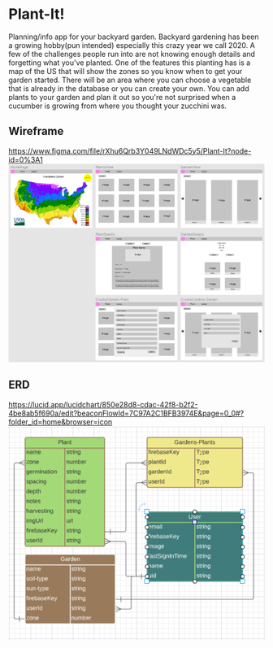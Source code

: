 # Plant-It!
Planning/info app for your backyard garden. Backyard gardening has been a growing hobby(pun intended) especially this crazy year we call 2020. A few of the challenges people run into are not knowing enough details and forgetting what you've planted. One of the features this planting has is a map of the US that will show the zones so you know when to get your garden started. There will be an area where you can choose a vegetable that is already in the database or you can create your own. You can add plants to your garden and plan it out so you're not surprised when a cucumber is growing from where you thought your zucchini was.


## Wireframe
https://www.figma.com/file/rXhu6Qrb3Y049LNdWDc5y5/Plant-It?node-id=0%3A1
![wireframe](images/plantItWireframe.png)

## ERD
https://lucid.app/lucidchart/850e28d8-cdac-42f8-b2f2-4be8ab5f690a/edit?beaconFlowId=7C97A2C1BFB3974E&page=0_0#?folder_id=home&browser=icon
![ERD](images/plantItERD.png)

